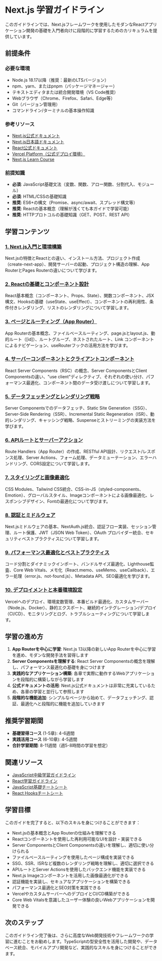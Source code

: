 # Next.js 学習ガイドライン

このガイドラインでは、Next.jsフレームワークを使用したモダンなReactアプリケーション開発の基礎を入門者向けに段階的に学習するためのカリキュラムを提供しています。

## 前提条件
### 必要な環境
- Node.js 18.17以降（推奨：最新のLTSバージョン）
- npm、yarn、またはpnpm（パッケージマネージャー）
- テキストエディタまたは統合開発環境（VS Code推奨）
- Webブラウザ（Chrome、Firefox、Safari、Edge等）
- Git（バージョン管理用）
- コマンドライン/ターミナルの基本操作知識

### 参考リソース
- [Next.js公式ドキュメント](https://nextjs.org/docs)
- [Next.js日本語ドキュメント](https://ja.next-community-docs.dev/)
- [React公式ドキュメント](https://react.dev/)
- [Vercel Platform（公式デプロイ環境）](https://vercel.com/)
- [Next.js Learn Course](https://nextjs.org/learn)

### 前提知識
- **必須**: JavaScript基礎文法（変数、関数、アロー関数、分割代入、モジュール）
- **必須**: HTML/CSSの基礎知識
- **推奨**: ES6+の構文（Promise、async/await、スプレッド構文等）
- **推奨**: Reactの基本概念（理解が浅くても本ガイドで学習可能）
- **推奨**: HTTPプロトコルの基礎知識（GET、POST、REST API）

## 学習コンテンツ
### [1. Next.js入門と環境構築](https://fcircle-biz.github.io/tech_docs/guide/programming-languages/javascript-ecosystem/nextjs/nextjs-learning-material-01.html)
Next.jsの特徴とReactとの違い、インストール方法、プロジェクト作成（create-next-app）、開発サーバーの起動、プロジェクト構造の理解、App RouterとPages Routerの違いについて学びます。

### [2. Reactの基礎とコンポーネント設計](https://fcircle-biz.github.io/tech_docs/guide/programming-languages/javascript-ecosystem/nextjs/nextjs-learning-material-02.html)
React基本概念（コンポーネント、Props、State）、関数コンポーネント、JSX構文、Hooksの基礎（useState、useEffect）、コンポーネントの再利用性、条件付きレンダリング、リストのレンダリングについて学習します。

### [3. ページとルーティング（App Router）](https://fcircle-biz.github.io/tech_docs/guide/programming-languages/javascript-ecosystem/nextjs/nextjs-learning-material-03.html)
App Routerの基本概念、ファイルベースルーティング、page.jsとlayout.js、動的ルート（[id]）、ルートグループ、ネストされたルート、Link コンポーネントによるナビゲーション、useRouterフックの活用方法を学びます。

### [4. サーバーコンポーネントとクライアントコンポーネント](https://fcircle-biz.github.io/tech_docs/guide/programming-languages/javascript-ecosystem/nextjs/nextjs-learning-material-04.html)
React Server Components（RSC）の概念、Server ComponentsとClient Componentsの違い、"use client"ディレクティブ、それぞれの使い分け、パフォーマンス最適化、コンポーネント間のデータ受け渡しについて学習します。

### [5. データフェッチングとレンダリング戦略](https://fcircle-biz.github.io/tech_docs/guide/programming-languages/javascript-ecosystem/nextjs/nextjs-learning-material-05.html)
Server Componentsでのデータフェッチ、Static Site Generation（SSG）、Server-Side Rendering（SSR）、Incremental Static Regeneration（ISR）、動的レンダリング、キャッシング戦略、Suspenseとストリーミングの実装方法を学びます。

### [6. APIルートとサーバーアクション](https://fcircle-biz.github.io/tech_docs/guide/programming-languages/javascript-ecosystem/nextjs/nextjs-learning-material-06.html)
Route Handlers（App Router）の作成、RESTful API設計、リクエスト/レスポンス処理、Server Actions、フォーム処理、データミューテーション、エラーハンドリング、CORS設定について学習します。

### [7. スタイリングと画像最適化](https://fcircle-biz.github.io/tech_docs/guide/programming-languages/javascript-ecosystem/nextjs/nextjs-learning-material-07.html)
CSS Modules、Tailwind CSS統合、CSS-in-JS（styled-components、Emotion）、グローバルスタイル、Imageコンポーネントによる画像最適化、レスポンシブデザイン、Fontの最適化について学びます。

### [8. 認証とミドルウェア](https://fcircle-biz.github.io/tech_docs/guide/programming-languages/javascript-ecosystem/nextjs/nextjs-learning-material-08.html)
Next.jsミドルウェアの基本、NextAuth.js統合、認証フロー実装、セッション管理、ルート保護、JWT（JSON Web Token）、OAuth プロバイダー統合、セキュリティベストプラクティスについて学習します。

### [9. パフォーマンス最適化とベストプラクティス](https://fcircle-biz.github.io/tech_docs/guide/programming-languages/javascript-ecosystem/nextjs/nextjs-learning-material-09.html)
コード分割とダイナミックインポート、バンドルサイズ最適化、Lighthouse監査、Core Web Vitals、メモ化（React.memo、useMemo、useCallback）、エラー処理（error.js、not-found.js）、Metadata API、SEO最適化を学びます。

### [10. デプロイメントと本番環境設定](https://fcircle-biz.github.io/tech_docs/guide/programming-languages/javascript-ecosystem/nextjs/nextjs-learning-material-10.html)
Vercelへのデプロイ、環境変数管理、本番ビルド最適化、カスタムサーバー（Node.js、Docker）、静的エクスポート、継続的インテグレーション/デプロイ（CI/CD）、モニタリングとログ、トラブルシューティングについて学習します。

## 学習の進め方
1. **App Routerを中心に学習**: Next.js 13以降の新しいApp Routerを中心に学習を進め、モダンな開発手法を習得します
2. **Server Componentsを理解する**: React Server Componentsの概念を理解し、パフォーマンス最適化の基礎を身につけます
3. **実践的なアプリケーション構築**: 各章で実際に動作するWebアプリケーションを段階的に構築しながら学習します
4. **公式ドキュメントの活用**: Next.js公式ドキュメントは非常に充実しているため、各章の学習と並行して参照します
5. **段階的な機能追加**: シンプルなページから始めて、データフェッチング、認証、最適化へと段階的に機能を追加していきます

## 推奨学習期間
- **基礎習得コース** (1-5章): 4-6週間
- **実践活用コース** (6-10章): 4-5週間
- **合計学習期間**: 8-11週間（週5-8時間の学習を想定）

## 関連リソース
- [JavaScript中級学習ガイドライン](https://fcircle-biz.github.io/tech_docs/guide/programming-languages/javascript-ecosystem/javascript-intermediate/README.html)
- [React学習ガイドライン](https://fcircle-biz.github.io/tech_docs/guide/programming-languages/javascript-ecosystem/react/README.html)
- [JavaScript基礎チートシート](https://fcircle-biz.github.io/tech_docs/cheatsheet/javascript/javascript-cheatsheet.html)
- [React Hooksチートシート](https://fcircle-biz.github.io/tech_docs/cheatsheet/javascript/react-hooks-cheatsheet.html)

## 学習目標
このガイドを完了すると、以下のスキルを身につけることができます：
- Next.jsの基本概念とApp Routerの仕組みを理解できる
- Reactコンポーネントを使用した再利用可能なUIを設計・実装できる
- Server ComponentsとClient Componentsの違いを理解し、適切に使い分けられる
- ファイルベースルーティングを使用したページ構成を実装できる
- SSG、SSR、ISRなど複数のレンダリング戦略を理解し、適切に選択できる
- APIルートとServer Actionsを使用したバックエンド機能を実装できる
- Next.js Imageコンポーネントを活用した画像最適化ができる
- 認証機能を実装し、セキュアなアプリケーションを構築できる
- パフォーマンス最適化とSEO対策を実践できる
- VercelやカスタムサーバーへのデプロイとCI/CD構築ができる
- Core Web Vitalsを意識したユーザー体験の良いWebアプリケーションを開発できる

## 次のステップ
このガイドライン完了後は、さらに高度なWeb開発技術やフレームワークの学習に進むことをお勧めします。TypeScriptの型安全性を活用した開発や、データベース統合、モバイルアプリ開発など、実践的なスキルを身につけることができます。
